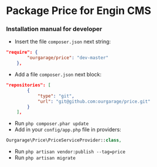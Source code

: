 # Package Price for Engin CMS
### Installation manual for developer
* Insert the file `composer.json` next string:
``` JSON
"require": {
        "ourgarage/price": "dev-master"
    },
```
* Add a file `composer.json` next block:
``` JSON
"repositories": [
        {
            "type": "git",
            "url": "git@github.com:ourgarage/price.git"
        }
    ],
```
* Run `php composer.phar update`
* Add in your `config/app.php` file in providers:
``` PHP
Ourgarage\Price\PriceServiceProvider::class,
```
* Run `php artisan vendor:publish --tag=price`
* Run `php artisan migrate`
